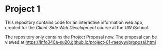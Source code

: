 # Project 1

This repository contains code for an interactive information web app, created for the _Client-Side Web Development_ course at the UW iSchool.

The repository only contains the Project Proposal now. The proposal can be viewed at <https://info340a-su20.github.io/project-01-raeoyw/proposal.html>
